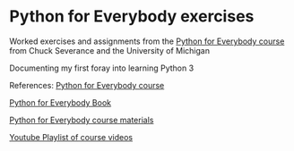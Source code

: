 Python for Everybody exercises
===============================

Worked exercises and assignments from the 
[Python for Everybody course](https://www.py4e.com) from Chuck Severance and 
the University of Michigan

Documenting my first foray into learning Python 3 

References:
[Python for Everybody course](https://www.py4e.com)

[Python for Everybody Book](https://github.com/csev/py4e/tree/master/book3)

[Python for Everybody course materials](https://github.com/csev/py4e)

[Youtube Playlist of course videos](https://www.youtube.com/playlist?list=PLlRFEj9H3Oj7Bp8-DfGpfAfDBiblRfl5p)